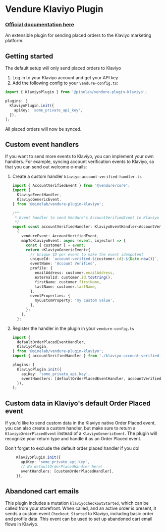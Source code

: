 # Vendure Klaviyo Plugin

### [Official documentation here](https://pinelab-plugins.com/plugin/vendure-plugin-invoices)

An extensible plugin for sending placed orders to the Klaviyo marketing platform.

## Getting started

The default setup will only send placed orders to Klaviyo

1. Log in to your Klaviyo account and get your API key
2. Add the following config to your `vendure-config.ts`:

```ts
import { KlaviyoPlugin } from '@pinelab/vendure-plugin-klaviyo';

plugins: [
  KlaviyoPlugin.init({
    apiKey: 'some_private_api_key',
  }),
];
```

All placed orders will now be synced.

## Custom event handlers

If you want to send more events to Klaviyo, you can implement your own handlers. For example, syncing account verification events to Klaviyo, so that you can send out welcome e-mails:

1. Create a custom handler `klaviyo-account-verified-handler.ts`

   ```ts
   import { AccountVerifiedEvent } from '@vendure/core';
   import {
     KlaviyoEventHandler,
     KlaviyoGenericEvent,
   } from '@pinelab/vendure-plugin-klaviyo';

   /**
    * Event handler to send Vendure's AccountVerifiedEvent to Klaviyo
    */
   export const accountVerifiedHandler: KlaviyoEventHandler<AccountVerifiedEvent> =
     {
       vendureEvent: AccountVerifiedEvent,
       mapToKlaviyoEvent: async (event, injector) => {
         const { customer } = event;
         return <KlaviyoGenericEvent>{
           // Unique ID per event to make the event idempotent
           uniqueId: `account-verified-${customer.id}-${Date.now()}`,
           eventName: 'Account Verified',
           profile: {
             emailAddress: customer.emailAddress,
             externalId: customer.id.toString(),
             firstName: customer.firstName,
             lastName: customer.lastName,
           },
           eventProperties: {
             myCustomProperty: 'my custom value',
           },
         };
       },
     };
   ```

2. Register the handler in the plugin in your `vendure-config.ts`

   ```ts
   import {
     defaultOrderPlacedEventHandler,
     KlaviyoPlugin,
   } from '@pinelab/vendure-plugin-klaviyo';
   import { accountVerifiedHandler } from './klaviyo-account-verified-handler.ts';

   plugins: [
     KlaviyoPlugin.init({
       apiKey: 'some_private_api_key',
       eventHandlers: [defaultOrderPlacedEventHandler, accountVerifiedHandler],
     }),
   ];
   ```

## Custom data in Klaviyo's default Order Placed event

If you'd like to send custom data in the Klaviyo native Order Placed event, you can also create a custom handler, but make sure to return a `KlaviyoOrderPlacedEvent` instead of a `KlaviyoGenericEvent`. The plugin will recognize your return type and handle it as an Order Placed event.

Don't forget to exclude the default order placed handler if you do!

```ts
     KlaviyoPlugin.init({
       apiKey: 'some_private_api_key',
       // No defaultOrderPlacedHandler here!
       eventHandlers: [customOrderPlacedHandler],
     }),
```

## Abandoned cart emails

This plugin includes a mutation `klaviyoCheckoutStarted`, which can be called from your storefront. When called, and an active order is present, it sends a custom event `Checkout Started` to Klaviyo, including basic order and profile data. This event can be used to set up abandoned cart email flows in Klaviyo.
